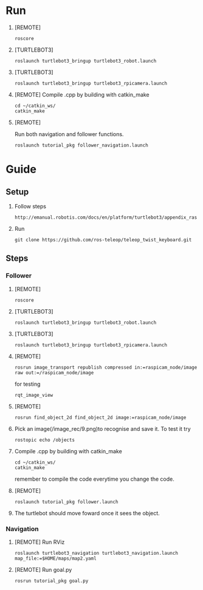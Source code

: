 # Run
1. [REMOTE] 
    ```
    roscore
    ```
2. [TURTLEBOT3] 
    ```
    roslaunch turtlebot3_bringup turtlebot3_robot.launch
    ```
3. [TURTLEBOT3] 
    ```
    roslaunch turtlebot3_bringup turtlebot3_rpicamera.launch
    ```
4. [REMOTE]
    Compile .cpp by building with catkin_make
    ```
    cd ~/catkin_ws/
    catkin_make
    ```
5. [REMOTE]
    
    Run both navigation and follower functions.
    ```
    roslaunch tutorial_pkg follower_navigation.launch
    ```

# Guide
## Setup
1. Follow steps
    ```
    http://emanual.robotis.com/docs/en/platform/turtlebot3/appendix_raspi_cam/
    ```
2. Run
    ```
    git clone https://github.com/ros-teleop/teleop_twist_keyboard.git
    ```
## Steps
### Follower
1. [REMOTE] 
    ```
    roscore
    ```
2. [TURTLEBOT3] 
    ```
    roslaunch turtlebot3_bringup turtlebot3_robot.launch
    ```
3. [TURTLEBOT3] 
    ```
    roslaunch turtlebot3_bringup turtlebot3_rpicamera.launch
    ```
4. [REMOTE] 
    ```
    rosrun image_transport republish compressed in:=raspicam_node/image raw out:=/raspicam_node/image
    ```
    for testing 
    ```
    rqt_image_view
    ```
5. [REMOTE] 
    ```
    rosrun find_object_2d find_object_2d image:=raspicam_node/image
    ```
6. Pick an image(/image_rec/9.png)to recognise and save it. To test it try
    ```
    rostopic echo /objects
    ```
7. Compile .cpp by building with catkin_make
    ```
    cd ~/catkin_ws/
    catkin_make
    ```
    remember to compile the code everytime you change the code.

8. [REMOTE] 
    ```
    roslaunch tutorial_pkg follower.launch
    ```
9. The turtlebot should move foward once it sees the object.
### Navigation
1.  [REMOTE]
    Run RViz
    ```
    roslaunch turtlebot3_navigation turtlebot3_navigation.launch map_file:=$HOME/maps/map2.yaml
    ```
2.  [REMOTE]
    Run goal.py
    ```
    rosrun tutorial_pkg goal.py
    ```